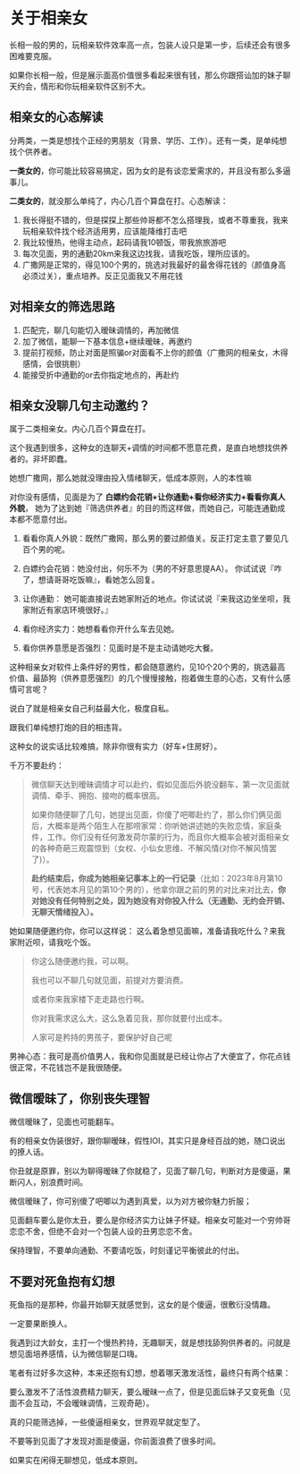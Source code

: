 # 关于相亲女

长相一般的男的，玩相亲软件效率高一点，包装人设只是第一步，后续还会有很多困难要克服。

如果你长相一般，但是展示面高价值很多看起来很有钱，那么你跟搭讪加的妹子聊天约会，情形和你玩相亲软件区别不大。

## 相亲女的心态解读

分两类，一类是想找个正经的男朋友（背景、学历、工作）。还有一类，是单纯想找个供养者。

**一类女的**，你可能比较容易搞定，因为女的是有谈恋爱需求的，并且没有那么多逼事儿。

**二类女的**，就没那么单纯了，内心几百个算盘在打。心态解读：

1. 我长得挺不错的，但是探探上那些帅哥都不怎么搭理我，或者不尊重我，我来玩相亲软件找个经济适用男，应该能降维打击吧
2. 我比较慢热，他得主动点，起码请我10顿饭，带我旅旅游吧
3. 每次见面，男的通勤20km来我这边找我，请我吃饭，理所应该的。
4. 广撒网是正常的，得见100个男的，挑选对我最好的最舍得花钱的（颜值身高必须过关），重点培养。反正见面我又不用花钱

## 对相亲女的筛选思路

1. 匹配完，聊几句能切入暧昧调情的，再加微信
2. 加了微信，能聊一下基本信息+继续暧昧，再邀约
3. 提前打视频，防止对面是照骗or对面看不上你的颜值（广撒网的相亲女，木得感情，会很挑剔）
4. 能接受折中通勤的or去你指定地点的，再赴约

## 相亲女没聊几句主动邀约？

属于二类相亲女。内心几百个算盘在打。

这个我遇到很多，这种女的连聊天+调情的时间都不愿意花费，是直白地想找供养者的。非坏即蠢。

她想广撒网，那么她就没理由投入情绪聊天，低成本原则，人的本性嘛

对你没有感情，见面是为了 **白嫖约会花销+让你通勤+看你经济实力+看看你真人外貌**， 她为了达到她『筛选供养者』的目的而这样做，而她自己，可能连通勤成本都不愿意付出。

1. 看看你真人外貌：既然广撒网，那么男的要过颜值关。反正打定主意了要见几百个男的呢。
2. 白嫖约会花销：她没付出，何乐不为（男的不好意思提AA）。 你试试说『咋了，想请哥哥吃饭嘛』，看她怎么回复。

3. 让你通勤： 她可能直接说去她家附近的地点。你试试说『来我这边坐坐呗，我家附近有家店环境很好。』

4. 看你经济实力：她想看看你开什么车去见她。

5. 看你供养意愿是否强烈：见面时是不是主动请她吃大餐。


这种相亲女对软件上条件好的男性，都会随意邀约，见10个20个男的，挑选最高价值、最舔狗（供养意愿强烈）的几个慢慢接触，抱着做生意的心态，又有什么感情可言呢？

说白了就是相亲女自己利益最大化，极度自私。

跟我们单纯想打炮的目的相违背。

这种女的说实话比较难搞，除非你很有实力（好车+住房好）。

千万不要赴约：

> 微信聊天达到暧昧调情才可以赴约，假如见面后外貌没翻车，第一次见面就调情、牵手、拥抱、接吻的概率很高。
>
> 如果你随便聊了几句，她提出见面，你傻了吧唧赴约了，那么你们俩见面后，大概率是两个陌生人在那唠家常：你听她讲述她的失败恋情，家庭条件，工作。你们没有任何激发荷尔蒙的行为，而且你大概率会被对面相亲女的各种奇葩三观震惊到（女权、小仙女思维、不解风情(对你不解风情罢了)）。
>
> **赴约结束后，你成为她相亲记事本上的一行记录**（比如：2023年8月第10号，代表她本月见的第10个男的），他拿你跟之前的男的对比来对比去，**你对她没有任何特别之处，因为她没有对你投入什么（无通勤、无约会开销、无聊天情绪投入）。**

她如果随便邀约你，你可以这样说： 这么着急想见面嘛，准备请我吃什么？来我家附近呗，请我吃个饭。

> 你这么随便邀约我，可以啊。
>
> 我也可以不聊几句就见面，前提对方要消费。
>
> 或者你来我家楼下走走路也行啊。
>
> 你对我需求这么大，这么急着见我，那你就要付出成本。
>
> 人家可是矜持的男孩子，要保护好自己呢

男神心态：我可是高价值男人，我和你见面就是已经让你占了大便宜了，你花点钱很正常，不花钱岂不是我很随便。

## 微信暧昧了，你别丧失理智

微信暧昧了，见面也可能翻车。

有的相亲女伪装很好，跟你聊暧昧，假性IOI，其实只是身经百战的她，随口说出的撩人话。

你丑就是原罪，别以为聊得暧昧了你就稳了，见面了聊几句，判断对方是傻逼，果断闪人，别浪费时间。

微信暧昧了，你可别傻了吧唧以为遇到真爱，以为对方被你魅力折服；

见面翻车要么是你太丑，要么是你经济实力让妹子怀疑。相亲女可能对一个穷帅哥恋恋不舍，但绝不会对一个包装人设的丑男恋恋不舍。

保持理智，不要单向通勤、不要请吃饭，时刻谨记平衡彼此的付出。

## 不要对死鱼抱有幻想

死鱼指的是那种，你最开始聊天就感觉到，这女的是个傻逼，很敷衍没情趣。

一定要果断换人。

我遇到过大龄女，主打一个慢热矜持，无趣聊天，就是想找舔狗供养者的。问就是想见面培养感情，认为微信聊是口嗨。

笔者有过好多次这种，本来还抱有幻想，想着哪天激发活性，最终只有两个结果：

 要么激发不了活性浪费精力聊天，要么暧昧一点了，但是见面后妹子又变死鱼（见面不会互动，不会暧昧调情，三观奇葩）。

真的只能筛选掉，一些傻逼相亲女，世界观早就定型了。

不要等到见面了才发现对面是傻逼，你前面浪费了很多时间。

如果实在闲得无聊想见，低成本原则。

